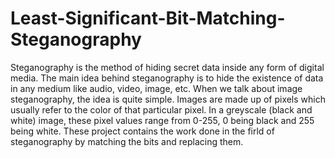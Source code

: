 # Least-Significant-Bit-Matching-Steganography
Steganography is the method of hiding secret data inside any form of digital media. The main idea behind steganography is to hide the existence of data in any medium like audio, video, image, etc. When we talk about image steganography, the idea is quite simple. Images are made up of pixels which usually refer to the color of that particular pixel. In a greyscale (black and white) image, these pixel values range from 0-255, 0 being black and 255 being white.
These project contains the work done in the firld of steganography by matching the bits and replacing them.
